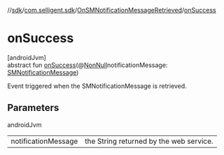 //[sdk](../../../index.md)/[com.selligent.sdk](../index.md)/[OnSMNotificationMessageRetrieved](index.md)/[onSuccess](on-success.md)

# onSuccess

[androidJvm]\
abstract fun [onSuccess](on-success.md)(@[NonNull](https://developer.android.com/reference/kotlin/androidx/annotation/NonNull.html)notificationMessage: [SMNotificationMessage](../-s-m-notification-message/index.md))

Event triggered when the SMNotificationMessage is retrieved.

## Parameters

androidJvm

| | |
|---|---|
| notificationMessage | the String returned by the web service. |

